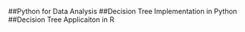 ##Python for Data Analysis 
##Decision Tree Implementation in Python
##Decision Tree Applicaiton in R

